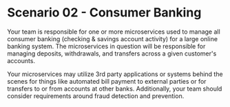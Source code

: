# Scenario 02 - Consumer Banking

Your team is responsible for one or more microservices used to manage all consumer banking (checking & savings account activity) for a large online banking system. The microservices in question will be responsible for managing deposits, withdrawals, and transfers across a given customer's accounts.

Your microservices may utilize 3rd party applications or systems behind the scenes for things like automated bill payment to external parties or for transfers to or from accounts at other banks. Additionally, your team should consider requirements around fraud detection and prevention.
